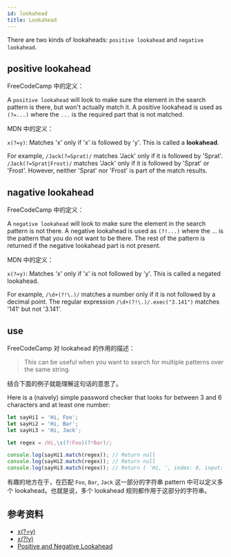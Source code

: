 ```yaml
---
id: lookahead
title: Lookahead
---
```


There are two kinds of lookaheads: `positive lookahead` and `negative lookahead`.

## positive lookahead

FreeCodeCamp 中的定义：

A `positive lookahead` will look to make sure the element in the search pattern is there, but won't actually match it. A positive lookahead is used as `(?=...)` where the `...` is the required part that is not matched.

MDN 中的定义：

`x(?=y)`: Matches 'x' only if 'x' is followed by 'y'. This is called a **lookahead**.

For example, `/Jack(?=Sprat)/` matches 'Jack' only if it is followed by 'Sprat'. `/Jack(?=Sprat|Frost)/` matches 'Jack' only if it is followed by 'Sprat' or 'Frost'. However, neither 'Sprat' nor 'Frost' is part of the match results.

## nagative lookahead

FreeCodeCamp 中的定义：

A `negative lookahead` will look to make sure the element in the search pattern is not there. A negative lookahead is used as `(?!...)` where the ... is the pattern that you do not want to be there. The rest of the pattern is returned if the negative lookahead part is not present.

MDN 中的定义：

`x(?=y)`: Matches 'x' only if 'x' is not followed by 'y'. This is called a negated lookahead.

For example, `/\d+(?!\.)/` matches a number only if it is not followed by a decimal point. The regular expression `/\d+(?!\.)/.exec("3.141")` matches '141' but not '3.141'.

## use

FreeCodeCamp 对 lookahead 的作用的描述：

> This can be useful when you want to search for multiple patterns over the same string.

结合下面的例子就能理解这句话的意思了。

Here is a (naively) simple password checker that looks for between 3 and 6 characters and at least one number:

```js
let sayHi1 = 'Hi, Foo';
let sayHi2 = 'Hi, Bar';
let sayHi3 = 'Hi, Jack';

let regex = /Hi,\s(?!Foo)(?!Bar)/;

console.log(sayHi1.match(regex)); // Return null
console.log(sayHi2.match(regex)); // Return null
console.log(sayHi3.match(regex)); // Return [ 'Hi, ', index: 0, input: 'Hi, Jack' ]
```

有趣的地方在于，在匹配 `Foo`, `Bar`, `Jack` 这一部分的字符串 pattern 中可以定义多个 lookahead。也就是说，多个 lookahead 规则都作用于这部分的字符串。

## 参考资料

- [x(?=y)](https://developer.mozilla.org/en-US/docs/Web/JavaScript/Guide/Regular_Expressions#special-lookahead)
- [x(?!y)](https://developer.mozilla.org/en-US/docs/Web/JavaScript/Guide/Regular_Expressions#special-negated-look-ahead)
- [Positive and Negative Lookahead](https://learn.freecodecamp.org/javascript-algorithms-and-data-structures/regular-expressions/positive-and-negative-lookahead)
